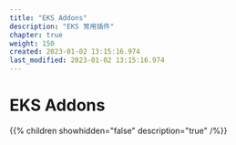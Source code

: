 ```yaml
---
title: "EKS Addons"
description: "EKS 常用插件"
chapter: true
weight: 150
created: 2023-01-02 13:15:16.974
last_modified: 2023-01-02 13:15:16.974
---
```


# EKS Addons

{{% children showhidden="false" description="true" /%}}

